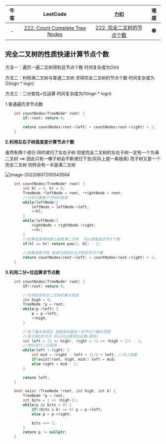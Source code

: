 

| 牛客 |                           LeetCode                           |                             力扣                             | 难度 |
| :--: | :----------------------------------------------------------: | :----------------------------------------------------------: | :--: |
|  -   | [222. Count Complete Tree Nodes](https://leetcode.com/problems/count-complete-tree-nodes/) | [222. 完全二叉树的节点个数](https://leetcode.cn/problems/count-complete-tree-nodes/) |  🟠   |



## 完全二叉树的性质快速计算节点个数

方法一：遍历一遍二叉树得到总节点个数   时间复杂度为O(n)

方法二：利用满二叉树与普通二叉树  求得完全二叉树的节点个数  时间复杂度为O(logn * logn)

方法三：二分查找+位运算  时间复杂度为O(logn * logn)



1.普通遍历求节点数

```c++
    int countNodes(TreeNode* root) {
        if(!root) return 0;
        
        return countNodes(root->left) + countNodes(root->right) + 1;
    }
```



**2.利用左右子树高度差计算节点个数**

虽然有两个递归  同时递归了左右子树   但是完全二叉树的左右子树一定有一个为满二叉树     ==>   因此只有一棵子树会不断递归下去(实际上是一条链表)   而子树又是一个完全二叉树   同样会有一半是满二叉树

![image-20220607200543564](C:\Users\14493\AppData\Roaming\Typora\typora-user-images\image-20220607200543564.png) 

```c++
    int countNodes(TreeNode* root) {
        int hl = 0, hr = 0;
        TreeNode *leftNode = root, *rightNode = root;
        //分别计算每个子树的高度
        while(leftNode){
            leftNode = leftNode->left;
            ++hl;
        }
        while(leftNode){
            rightNode = rightNode->right;
            ++hr;
        }
        //如果高度相同那么就是满二叉树  可以直接返回节点个数
        if(hl == hr) return pow(2, hl) - 1;
		
        //如果高度不同 就递归得到左右子树的节点个数
        return countNodes(root->left) + countNodes(root->right) + 1;
    }
```



**3.利用二分+位运算求节点数**

```c++
    int countNodes(TreeNode* root) {
        if(!root) return 0;

        //先得到该完全二叉树的最大高度
        int high = 0;
        TreeNode *p = root;
        while(p->left) {
            p = p->left;
            ++high;
        }

        //有了最大高度后 就能得知最后一层节点个数的范围
        //由于是2的次方 所以可以使用位运算(更快)
        int left = (1 << high), right = (1 << (high + 1)) - 1;
        //然后进行二分查找
        while(left < right) {
            int mid = (right - left + 1)/2 + left; //向上取整
            if(exist(root, high, mid)) left = mid;
            else right = mid - 1;
        }

        return left;
    }

    bool exist (TreeNode *root, int high, int k) {
        TreeNode *p = root;
        int bits = 1 << (high-1);
        while(p && bits > 0) {
            if((bits & k) == 0) p = p->left;
            else p = p->right;

            bits >>= 1;
        }
        return p != nullptr;
    }
```

